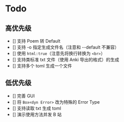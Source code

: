 # Todo

## 高优先级

- [] 支持 Poem 转 Default
- [] 支持 -o 指定生成文件名（注意和 --default 不兼容）
- [] 使用 `html:true`（注意先将换行转换为 `<br>`）
- [] 支持类标准 txt 文件（使用 Anki 导出的格式）的生成
- [] 支持多个 toml 生成一个文件

## 低优先级

- [] 完善 GUI
- [] 将 `Box<dyn Error>` 改为特殊的 Error Type
- [] 支持读取 txt 生成 toml
- [] 演示使用方法并发 B 站
